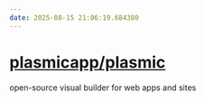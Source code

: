 ```yaml
---
date: 2025-08-15 21:06:19.684380
---
```


# [plasmicapp/plasmic](https://github.com/plasmicapp/plasmic)

open-source visual builder for web apps and sites